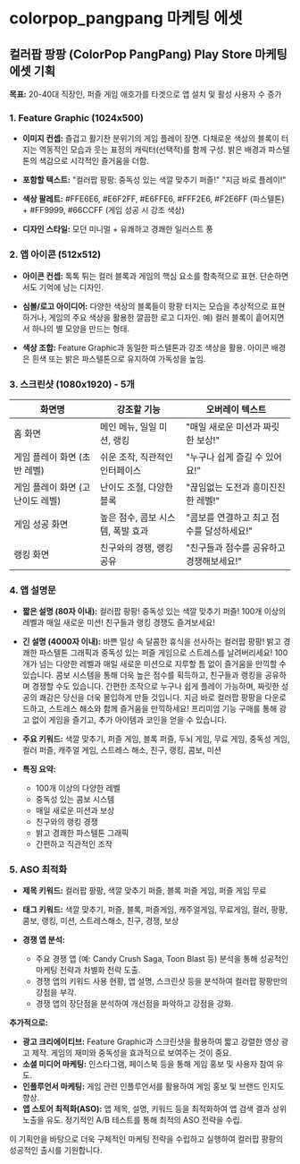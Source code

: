 # colorpop_pangpang 마케팅 에셋

## 컬러팝 팡팡 (ColorPop PangPang) Play Store 마케팅 에셋 기획

**목표:** 20-40대 직장인, 퍼즐 게임 애호가를 타겟으로 앱 설치 및 활성 사용자 수 증가

### 1. Feature Graphic (1024x500)

* **이미지 컨셉:** 즐겁고 활기찬 분위기의 게임 플레이 장면. 다채로운 색상의 블록이 터지는 역동적인 모습과 웃는 표정의 캐릭터(선택적)를 함께 구성.  밝은 배경과 파스텔톤의 색감으로 시각적인 즐거움을 더함.

* **포함할 텍스트:**  "컬러팝 팡팡: 중독성 있는 색깔 맞추기 퍼즐!"  "지금 바로 플레이!"

* **색상 팔레트:**  #FFE6E6, #E6F2FF, #E6FFE6, #FFF2E6, #F2E6FF (파스텔톤) +  #FF9999, #66CCFF (게임 성공 시 강조 색상)

* **디자인 스타일:**  모던 미니멀 + 유쾌하고 경쾌한 일러스트 풍


### 2. 앱 아이콘 (512x512)

* **아이콘 컨셉:**  톡톡 튀는 컬러 블록과 게임의 핵심 요소를 함축적으로 표현.  단순하면서도 기억에 남는 디자인.

* **심볼/로고 아이디어:**  다양한 색상의 블록들이 팡팡 터지는 모습을 추상적으로 표현하거나, 게임의 주요 색상을 활용한 깔끔한 로고 디자인. 예) 컬러 블록이 흩어지면서 하나의 별 모양을 만드는 형태.

* **색상 조합:**  Feature Graphic과 동일한 파스텔톤과 강조 색상을 활용.  아이콘 배경은 흰색 또는 밝은 파스텔톤으로 유지하여 가독성을 높임.


### 3. 스크린샷 (1080x1920) - 5개

| 화면명 | 강조할 기능 | 오버레이 텍스트 |
|---|---|---|
| 홈 화면 | 메인 메뉴, 일일 미션, 랭킹 | "매일 새로운 미션과 짜릿한 보상!" |
| 게임 플레이 화면 (초반 레벨) | 쉬운 조작, 직관적인 인터페이스 | "누구나 쉽게 즐길 수 있어요!" |
| 게임 플레이 화면 (고난이도 레벨) | 난이도 조절, 다양한 블록 | "끊임없는 도전과 흥미진진한 레벨!" |
| 게임 성공 화면 | 높은 점수, 콤보 시스템, 폭발 효과 | "콤보를 연결하고 최고 점수를 달성하세요!" |
| 랭킹 화면 | 친구와의 경쟁, 랭킹 공유 | "친구들과 점수를 공유하고 경쟁해보세요!" |


### 4. 앱 설명문

* **짧은 설명 (80자 이내):**  컬러팝 팡팡! 중독성 있는 색깔 맞추기 퍼즐! 100개 이상의 레벨과 매일 새로운 미션! 친구들과 랭킹 경쟁도 즐겨보세요!

* **긴 설명 (4000자 이내):**  바쁜 일상 속 달콤한 휴식을 선사하는 컬러팝 팡팡! 밝고 경쾌한 파스텔톤 그래픽과 중독성 있는 퍼즐 게임으로 스트레스를 날려버리세요!  100개가 넘는 다양한 레벨과 매일 새로운 미션으로 지루할 틈 없이 즐거움을 만끽할 수 있습니다. 콤보 시스템을 통해 더욱 높은 점수를 획득하고, 친구들과 랭킹을 공유하며 경쟁할 수도 있습니다.  간편한 조작으로 누구나 쉽게 플레이 가능하며, 짜릿한 성공의 쾌감은 당신을 더욱 몰입하게 만들 것입니다.  지금 바로 컬러팝 팡팡을 다운로드하고,  스트레스 해소와 함께 즐거움을 만끽하세요!  프리미엄 기능 구매를 통해 광고 없이 게임을 즐기고, 추가 아이템과 코인을 얻을 수 있습니다.

* **주요 키워드:**  색깔 맞추기, 퍼즐 게임, 블록 퍼즐, 두뇌 게임, 무료 게임, 중독성 게임, 컬러 퍼즐, 캐주얼 게임, 스트레스 해소, 친구, 랭킹, 콤보, 미션

* **특징 요약:**
    * 100개 이상의 다양한 레벨
    * 중독성 있는 콤보 시스템
    * 매일 새로운 미션과 보상
    * 친구와의 랭킹 경쟁
    * 밝고 경쾌한 파스텔톤 그래픽
    * 간편하고 직관적인 조작


### 5. ASO 최적화

* **제목 키워드:**  컬러팝 팡팡, 색깔 맞추기 퍼즐, 블록 퍼즐 게임, 퍼즐 게임 무료

* **태그 키워드:**  색깔 맞추기, 퍼즐, 블록, 퍼즐게임, 캐주얼게임, 무료게임, 컬러, 팡팡, 콤보, 랭킹, 미션, 스트레스해소, 친구, 경쟁, 보상

* **경쟁 앱 분석:**
    * 주요 경쟁 앱 (예: Candy Crush Saga, Toon Blast 등) 분석을 통해 성공적인 마케팅 전략과 차별화 전략 도출.
    * 경쟁 앱의 키워드 사용 현황, 앱 설명, 스크린샷 등을 분석하여  컬러팝 팡팡만의 강점을 부각.
    * 경쟁 앱의 장단점을 분석하여  개선점을 파악하고  강점을 강화.


**추가적으로:**

* **광고 크리에이티브:**  Feature Graphic과 스크린샷을 활용하여  짧고 강렬한 영상 광고 제작.  게임의 재미와 중독성을 효과적으로 보여주는 것이 중요.
* **소셜 미디어 마케팅:**  인스타그램, 페이스북 등을 통해  게임 홍보 및 사용자 참여 유도.
* **인플루언서 마케팅:**  게임 관련 인플루언서를 활용하여  게임 홍보 및 브랜드 인지도 향상.
* **앱 스토어 최적화(ASO):**  앱 제목, 설명, 키워드 등을  최적화하여 앱 검색 결과 상위 노출을 유도.  정기적인 A/B 테스트를 통해 최적의 ASO 전략을 수립.


이 기획안을 바탕으로  더욱 구체적인 마케팅 전략을 수립하고 실행하여  컬러팝 팡팡의 성공적인 출시를 기원합니다.
